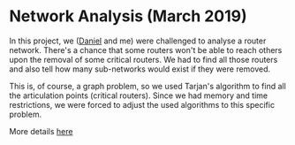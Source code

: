 # Network Analysis (March 2019)

In this project, we ([Daniel](https://github.com/Beu-Wolf) and me) were challenged to analyse a router network. There's a chance that some routers won't be able to reach others upon the removal of some critical routers. We had to find all those routers and also tell how many sub-networks would exist if they were removed.

This is, of course, a graph problem, so we used Tarjan's algorithm to find all the articulation points (critical routers). Since we had memory and time restrictions, we were forced to adjust the used algorithms to this specific problem.

More details [here](https://github.com/afonsocrg/networkAnalysis/blob/master/networkAnalysisReport.pdf)
